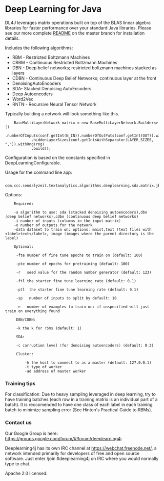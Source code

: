 # Deep Learning for Java

DL4J leverages matrix operations built on top of the BLAS linear algebra libraries for faster performance over your standard Java libraries. Please see our more complete [README](https://github.com/SkymindIO/deeplearning4j/blob/master/README.md) on the master branch for installation details. 

Includes the following algorithms:

* RBM - Restricted Boltzmann Machines
* CRBM - Continuous Restricted Boltzmann Machines
* DBN - Deep belief networks; restricted boltzmann machines stacked as layers
* CDBN - Continuous Deep Belief Networks; continuous layer at the front
* DenoisingAutoEncoders
* SDA- Stacked Denoising AutoEncoders
* Deep Autoencoders
* Word2Vec
* RNTN - Recursive Neural Tensor Network

Typically building a network will look something like this.

        BaseMultiLayerNetwork matrix = new BaseMultiLayerNetwork.Builder<>()
                .numberOfInputs(conf.getInt(N_IN)).numberOfOutPuts(conf.getInt(OUT)).withClazz(conf.getClazz(CLASS))
                .hiddenLayerSizes(conf.getIntsWithSeparator(LAYER_SIZES, ",")).withRng(rng)
                .build();

Configuration is based on the constants specified in DeepLearningConfigurable.

Usage for the command line app: 

        com.ccc.sendalyzeit.textanalytics.algorithms.deeplearning.sda.matrix.jblas.iterativereduce.actor.ActorNetworkRunnerApp
 
   Options:
       
        Required:
        
        -a algorithm to use: sda (stacked denoising autoencoders),dbn (deep belief networks),cdbn (continuous deep belief networks)
        -i number of inputs (columns in the input matrix)
        -o number of outputs for the network
        -data dataset to train on: options: mnist,text (text files with <label>text</label>, image (images where the parent directory is the label)
        
        Optional:
        
         -fte number of fine tune epochs to train on (default: 100)
        
         -pte number of epochs for pretraining (default: 100)
        
         -r   seed value for the random number generator (default: 123)
        
         -ftl the starter fine tune learning rate (default: 0.1)
        
         -ptl  the starter fine tune learning rate (default: 0.1)
        
         -sp   number of inputs to split by default: 10
        
         -e   number of examples to train on: if unspecified will just train on everything found
        
         DBN/CDBN:
        
         -k the k for rbms (default: 1)
         
         SDA:
        
         -c corruption level (for denoising autoencoders) (default: 0.3)
         
         Cluster:
         
             -h the host to connect to as a master (default: 127.0.0.1)
             -t type of worker
             -ad address of master worker

### Training tips

For classification: Due to heavy sampling leveraged in deep learning, try to have training batches (each row in a training matrix is an individual part of a batch). It is reccomended to have one class of each label in each training batch to minimize sampling error (See Hinton's Practical Guide to RBMs).

### Contact us

Our Google Group is here: https://groups.google.com/forum/#!forum/deeplearning4j

Deeplearning4j has its own IRC channel at https://webchat.freenode.net/, a network intended primarily for developers of free and open source software. Just enter /join #deeplearning4j on IRC where you would normally type to chat. 

Apache 2.0 licensed.
